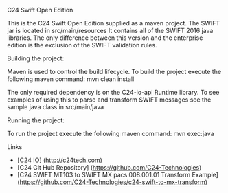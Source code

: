 C24 Swift Open Edition

This is the C24 Swift Open Edition supplied as a maven project.
The SWIFT jar is located in src/main/resources
It contains all of the SWIFT 2016 java libraries.
The only difference between this version and the enterprise edition is the exclusion of the SWIFT validation rules.
 
Building the project:

Maven is used to control the build lifecycle.
To build the project execute the following maven command: mvn clean install 
   
The only required dependency is on the C24-io-api Runtime library.
To see examples of using this to parse and transform SWIFT messages see the sample java class in src/main/java

Running the project:

To run the project execute the following maven command: mvn exec:java

Links

* [C24 IO] (http://c24tech.com)
* [C24 Git Hub Repository] (https://github.com/C24-Technologies)
* [C24 SWIFT MT103 to SWIFT MX pacs.008.001.01 Transform Example] (https://github.com/C24-Technologies/c24-swift-to-mx-transform)